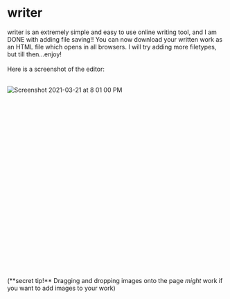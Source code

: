 # writer
writer is an extremely simple and easy to use online writing tool, and I am DONE with adding file saving!! You can now download your written work as an HTML file which opens in all browsers. I will try adding more filetypes, but till then...enjoy!
<br>
<br>
Here is a screenshot of the editor:
<br>
<br>

![Screenshot 2021-03-21 at 8 01 00 PM](https://user-images.githubusercontent.com/74233464/111908697-2a984000-8a80-11eb-98e7-2e792a2d6d13.png)

<br>
<br><br>
<br><br>
<br><br>
<br><br>
<br><br>
<br><br>
<br><br>
<br><br>
<br><br>
<br><br>
<br><br>
<br>(**secret tip!** Dragging and dropping images onto the page <i>might</i> work if you want to add images to your work)
